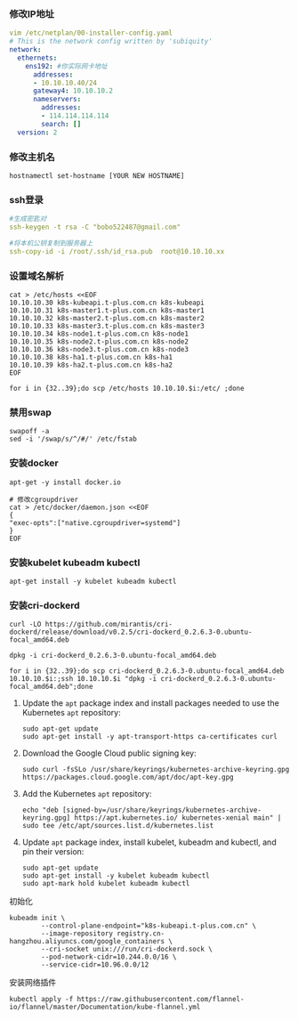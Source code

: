 ### 修改IP地址

```yaml
vim /etc/netplan/00-installer-config.yaml
# This is the network config written by 'subiquity'
network:
  ethernets:
    ens192:	#你实际网卡地址
      addresses:
      - 10.10.10.40/24
      gateway4: 10.10.10.2
      nameservers:
        addresses:
        - 114.114.114.114
        search: []
  version: 2

```

### 修改主机名

```
hostnamectl set-hostname [YOUR NEW HOSTNAME]
```

### ssh登录

```yaml
#生成密匙对
ssh-keygen -t rsa -C "bobo522487@gmail.com"

#将本机公钥复制到服务器上
ssh-copy-id -i /root/.ssh/id_rsa.pub  root@10.10.10.xx

```

### 设置域名解析

```
cat > /etc/hosts <<EOF
10.10.10.30 k8s-kubeapi.t-plus.com.cn k8s-kubeapi
10.10.10.31 k8s-master1.t-plus.com.cn k8s-master1
10.10.10.32 k8s-master2.t-plus.com.cn k8s-master2
10.10.10.33 k8s-master3.t-plus.com.cn k8s-master3
10.10.10.34 k8s-node1.t-plus.com.cn k8s-node1
10.10.10.35 k8s-node2.t-plus.com.cn k8s-node2
10.10.10.36 k8s-node3.t-plus.com.cn k8s-node3
10.10.10.38 k8s-ha1.t-plus.com.cn k8s-ha1
10.10.10.39 k8s-ha2.t-plus.com.cn k8s-ha2
EOF

for i in {32..39};do scp /etc/hosts 10.10.10.$i:/etc/ ;done
```

### 禁用swap

```
swapoff -a
sed -i '/swap/s/^/#/' /etc/fstab
```

### 安装docker

```
apt-get -y install docker.io

# 修改cgroupdriver
cat > /etc/docker/daemon.json <<EOF
{
"exec-opts":["native.cgroupdriver=systemd"]
}
EOF
```

### 安装kubelet kubeadm kubectl

```
apt-get install -y kubelet kubeadm kubectl
```

### 安装cri-dockerd

```
curl -LO https://github.com/mirantis/cri-dockerd/release/download/v0.2.5/cri-dockerd_0.2.6.3-0.ubuntu-focal_amd64.deb

dpkg -i cri-dockerd_0.2.6.3-0.ubuntu-focal_amd64.deb

for i in {32..39};do scp cri-dockerd_0.2.6.3-0.ubuntu-focal_amd64.deb 10.10.10.$i:;ssh 10.10.10.$i "dpkg -i cri-dockerd_0.2.6.3-0.ubuntu-focal_amd64.deb";done
```



1. Update the `apt` package index and install packages needed to use the Kubernetes `apt` repository:

   ```shell
   sudo apt-get update
   sudo apt-get install -y apt-transport-https ca-certificates curl
   ```

2. Download the Google Cloud public signing key:

   ```shell
   sudo curl -fsSLo /usr/share/keyrings/kubernetes-archive-keyring.gpg https://packages.cloud.google.com/apt/doc/apt-key.gpg
   ```

3. Add the Kubernetes `apt` repository:

   ```shell
   echo "deb [signed-by=/usr/share/keyrings/kubernetes-archive-keyring.gpg] https://apt.kubernetes.io/ kubernetes-xenial main" | sudo tee /etc/apt/sources.list.d/kubernetes.list
   ```

4. Update `apt` package index, install kubelet, kubeadm and kubectl, and pin their version:

   ```shell
   sudo apt-get update
   sudo apt-get install -y kubelet kubeadm kubectl
   sudo apt-mark hold kubelet kubeadm kubectl
   ```



初始化

```
kubeadm init \
        --control-plane-endpoint="k8s-kubeapi.t-plus.com.cn" \
        --image-repository registry.cn-hangzhou.aliyuncs.com/google_containers \
        --cri-socket unix:///run/cri-dockerd.sock \
 		--pod-network-cidr=10.244.0.0/16 \
 		--service-cidr=10.96.0.0/12

```

安装网络插件

```shell
kubectl apply -f https://raw.githubusercontent.com/flannel-io/flannel/master/Documentation/kube-flannel.yml
```

